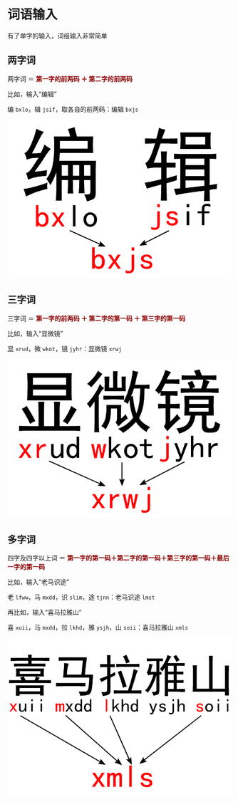 # 词语输入
 有了单字的输入，词组输入非常简单

## 两字词

两字词 ＝ **<span style="color:darkred">第一字的前两码 ＋ 第二字的前两码</span>**

比如，输入“编辑”

编 `bxlo`，辑 `jsif`，取各自的前两码：编辑 `bxjs`

![打词【编辑】](./assets/bxjs.png)

## 三字词
三字词 ＝ **<span style="color:darkred">第一字的前两码 ＋ 第二字的第一码 ＋ 第三字的第一码</span>**

比如，输入“显微镜”

显 `xrud`，微 `wkot`，镜 `jyhr`：显微镜 `xrwj`

![打词【显微镜】](./assets/xrwj.png)

## 多字词
四字及四字以上词 ＝ **<span style="color:darkred">第一字的第一码＋第二字的第一码＋第三字的第一码＋最后一字的第一码</span>**

比如，输入“老马识途”

老 `lfww`，马 `mxdd`，识 `slim`，途 `tjnn`：老马识途 `lmst`

再比如，输入“喜马拉雅山”

喜 `xuii`，马 `mxdd`，拉 `lkhd`，雅 `ysjh`，山 `soii`：喜马拉雅山 `xmls`

![打词【喜马拉雅山】](./assets/xmls.png)


